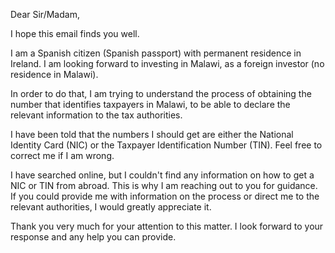 Dear Sir/Madam,

I hope this email finds you well.

I am a Spanish citizen (Spanish passport) with permanent residence in Ireland. I am looking forward to investing in Malawi, as a foreign investor (no residence in Malawi).

In order to do that, I am trying to understand the process of obtaining the number that identifies taxpayers in Malawi, to be able to declare the relevant information to the tax authorities.

I have been told that the numbers I should get are either the National Identity Card (NIC) or the Taxpayer Identification Number (TIN). Feel free to correct me if I am wrong.

I have searched online, but I couldn't find any information on how to get a NIC or TIN from abroad. This is why I am reaching out to you for guidance. If you could provide me with information on the process or direct me to the relevant authorities, I would greatly appreciate it.

Thank you very much for your attention to this matter. I look forward to your response and any help you can provide.